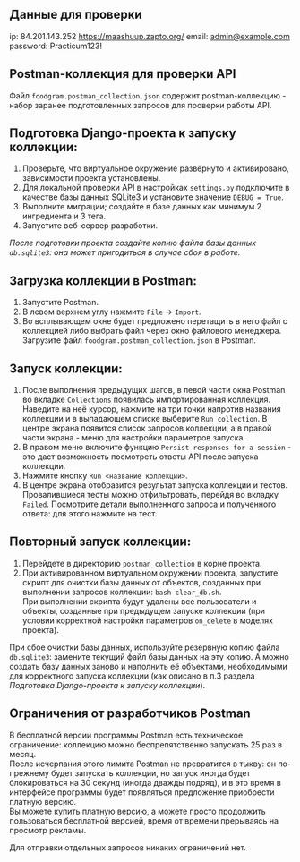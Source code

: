 ## Данные для проверки
ip: 84.201.143.252
https://maashuup.zapto.org/
email: admin@example.com
password: Practicum123!

## Postman-коллекция для проверки API

Файл `foodgram.postman_collection.json` содержит postman-коллекцию - набор заранее подготовленных запросов для проверки работы API.

## Подготовка Django-проекта к запуску коллекции:
1. Проверьте, что виртуальное окружение развёрнуто и активировано, зависимости проекта установлены.
2. Для локальной проверки API в настройках `settings.py` подключите в качестве базы данных SQLite3 
и установите значение `DEBUG = True`.
3. Выполните миграции; создайте в базе данных как минимум 2 ингредиента и 3 тега.
4. Запустите веб-сервер разработки.

*После подготовки проекта создайте копию файла базы данных `db.sqlite3`: 
она может пригодиться в случае сбоя в работе.*

## Загрузка коллекции в Postman:

1. Запустите Postman.
2. В левом верхнем углу нажмите `File` -> `Import`.
3. Во всплывающем окне будет предложено перетащить в него файл с коллекцией либо выбрать файл через окно файлового менеджера.
Загрузите файл `foodgram.postman_collection.json` в Postman.

## Запуск коллекции:

1. После выполнения предыдущих шагов, в левой части окна Postman во вкладке `Collections` появилась импортированная коллекция.
Наведите на неё курсор, нажмите на три точки напротив названия коллекции и в выпадающем списке выберите `Run collection`. В центре экрана появится список запросов коллекции,
а в правой части экрана - меню для настройки параметров запуска.
2. В правом меню включите функцию `Persist responses for a session` - это даст возможность посмотреть ответы API после запуска коллекции.
3. Нажмите кнопку `Run <название коллекции>`.
4. В центре экрана отобразится результат запуска коллекции и тестов. Провалившиеся тесты можно отфильтровать, перейдя во вкладку `Failed`.
Посмотрите детали выполненного запроса и полученного ответа: для этого нажмите на тест.

## Повторный запуск коллекции:
1. Перейдете в директорию `postman_collection` в корне проекта.
2. При активированном виртуальном окружении проекта, запустите скрипт для очистки базы данных от объектов, созданных при выполнении запросов коллекции: `bash clear_db.sh`.  
При выполнении скрипта будут удалены все пользователи и объекты, созданные при предыдущем запуске коллекции (при условии корректной настройки параметров `on_delete` в моделях проекта).
  
При сбое очистки базы данных, используйте резервную копию файла `db.sqlite3`: замените текущий файл базы данных на эту копию. 
А можно создать базу данных заново и наполнить её объектами, необходимыми для корректного запуска коллекции (как описано в п.3 раздела _Подготовка Django-проекта к запуску коллекции_).

## Ограничения от разработчиков Postman
В бесплатной версии программы Postman есть техническое ограничение: коллекцию можно беспрепятственно запускать 25 раз в месяц.  
После исчерпания этого лимита Postman не превратится в тыкву: он по-прежнему будет запускать коллекции, но запуск иногда будет блокироваться на 30 секунд (иногда дважды подряд), и в это время в интерфейсе программы будет появляться предложение приобрести платную версию.  
Вы можете купить платную версию, а можете просто продолжить пользоваться бесплатной версией, время от времени прерываясь на просмотр рекламы.

Для отправки отдельных запросов никаких ограничений нет.

